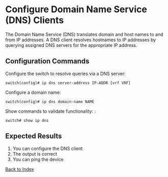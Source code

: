 # Configure Domain Name Service (DNS) Clients 

The Domain Name Service (DNS) translates domain and host names to and from IP addresses. A DNS client resolves hostnames to IP addresses by querying assigned DNS servers for the appropriate IP address. 

## Configuration Commands

Configure the switch to resolve queries via a DNS server: 

```
switch(config)# ip dns server-address IP-ADDR [vrf VRF]
```

Configure a domain name: 

```
switch(config)# ip dns domain-name NAME
```

Show commands to validate functionality: : 

```
switch# show ip dns 
```

## Expected Results 

1. You can configure the DNS client 
1. The output is correct
1. You can ping the device

[Back to Index](../index_aruba.md)